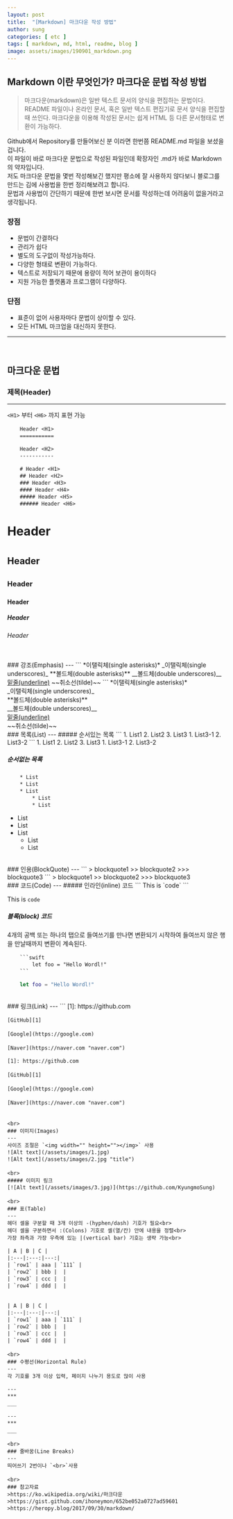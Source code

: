 ```yaml
---
layout: post
title:  "[Markdown] 마크다운 작성 방법"
author: sung
categories: [ etc ]
tags: [ markdown, md, html, readme, blog ]
image: assets/images/190901_markdown.png
---
```


## Markdown 이란 무엇인가? 마크다운 문법 작성 방법

> 마크다운(markdown)은 일반 텍스트 문서의 양식을 편집하는 문법이다. README 파일이나 온라인 문서, 혹은 일반 텍스트 편집기로 문서 양식을 편집할 때 쓰인다. 마크다운을 이용해 작성된 문서는 쉽게 HTML 등 다른 문서형태로 변환이 가능하다.

Github에서 Repository를 만들어보신 분 이라면 한번쯤 README.md 파일을 보셨을겁니다.<br>
이 파일이 바로 마크다운 문법으로 작성된 파일인데 확장자인 .md가 바로 Markdown의 약자입니다.<br>
저도 마크다운 문법을 몇번 작성해보긴 했지만 평소에 잘 사용하지 않다보니 블로그를 만드는 김에 사용법을 한번 정리해보려고 합니다.<br>
문법과 사용법이 간단하기 때문에 한번 보시면 문서를 작성하는데 어려움이 없을거라고 생각됩니다.<br>

### 장점
* 문법이 간결하다
* 관리가 쉽다
* 별도의 도구없이 작성가능하다.
* 다양한 형태로 변환이 가능하다.
* 텍스트로 저장되기 때문에 용량이 적어 보관이 용이하다
* 지원 가능한 플랫폼과 프로그램이 다양하다.

### 단점
* 표준이 없어 사용자마다 문법이 상이할 수 있다.
* 모든 HTML 마크업을 대신하지 못한다.

***
<br>

## 마크다운 문법

### 제목(Header)
---
`<H1>` 부터 `<H6>` 까지 표현 가능
```
    Header <H1>
    ===========
```
```
    Header <H2>
    -----------
```
```
    # Header <H1>
    ## Header <H2> 
    ### Header <H3>
    #### Header <H4>
    ##### Header <H5>
    ###### Header <H6>
```

# Header <H1>
## Header <H2>
### Header <H3>
#### Header <H4>
##### Header <H5>
###### Header <H6>

<br>
### 강조(Emphasis)
---
```
    *이탤릭체(single asterisks)*
    _이탤릭체(single underscores)_
    **볼드체(double asterisks)**
    __볼드체(double underscores)__
    <u>밑줄(underline)</u>
    ~~취소선(tilde)~~
```
*이탤릭체(single asterisks)*<br>
_이탤릭체(single underscores)_<br>
**볼드체(double asterisks)**<br>
__볼드체(double underscores)__<br>
<u>밑줄(underline)</u><br>
~~취소선(tilde)~~

<br>
### 목록(List)
---
##### 순서있는 목록
```
    1. List1
    2. List2
    3. List3
        1. List3-1
        2. List3-2
```
1. List1
2. List2
3. List3
    1. List3-1
    2. List3-2
<br>

##### 순서없는 목록
```
    * List
    * List
    * List
        * List
        * List
```
* List
* List
* List
    * List
    * List
    
<br>
### 인용(BlockQuote)
---
```
    > blockquote1
    >> blockquote2
    >>> blockquote3
```
> blockquote1
>> blockquote2
>>> blockquote3

<br>
### 코드(Code)
---
##### 인라인(inline) 코드
```
    This is `code`
```

This is `code`

##### 블록(block) 코드
4개의 공백 또는 하나의 탭으로 들여쓰기를 만나면 변환되기 시작하여 들여쓰지 않은 행을 만날때까지 변환이 계속된다.

```
    ```swift
        let foo = "Hello Wordl!"
    ```
```
```swift
    let foo = "Hello Wordl!"
```
<br>
### 링크(Link)
---
```
    [1]: https://github.com

    [GitHub][1]

    [Google](https://google.com)

    [Naver](https://naver.com "naver.com")
```
[1]: https://github.com

[GitHub][1]

[Google](https://google.com)

[Naver](https://naver.com "naver.com")


<br>
### 이미지(Images)
---
사이즈 조절은 `<img width="" height=""></img>` 사용
![Alt text](/assets/images/1.jpg)
![Alt text](/assets/images/2.jpg "title")

<br>
##### 이미지 링크
[![Alt text](/assets/images/3.jpg)](https://github.com/KyungmoSung)

<br>
### 표(Table)
---
헤더 셀을 구분할 때 3개 이상의 -(hyphen/dash) 기호가 필요<br>
헤더 셀을 구분하면서 :(Colons) 기호로 셀(열/칸) 안에 내용을 정렬<br>
가장 좌측과 가장 우측에 있는 |(vertical bar) 기호는 생략 가능<br>
```
    | A | B | C |
    |:---|:---:|---:|
    | `row1` | aaa | `111` |
    | `row2` | bbb |  |
    | `row3` | ccc |  |
    | `row4` | ddd |  |
```

| A | B | C |
|:---|:---:|---:|
| `row1` | aaa | `111` |
| `row2` | bbb |  |
| `row3` | ccc |  |
| `row4` | ddd |  |

<br>
### 수평선(Horizontal Rule)
---
각 기호를 3개 이상 입력, 페이지 나누기 용도로 많이 사용
```
    ---
    ***
    ___
```
---
***
___

<br>
### 줄바꿈(Line Breaks)
---
띄어쓰기 2번이나 `<br>`사용

<br>
### 참고자료
>https://ko.wikipedia.org/wiki/마크다운
>https://gist.github.com/ihoneymon/652be052a0727ad59601
>https://heropy.blog/2017/09/30/markdown/